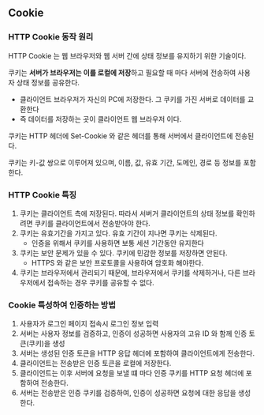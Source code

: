 ## Cookie

### HTTP Cookie 동작 원리
HTTP Cookie 는 웹 브라우저와 웹 서버 간에 상태 정보를 유지하기 위한 기술이다.

쿠키는 **서버가 브라우저는 이를 로컬에 저장**하고 필요할 때 마다 서버에 전송하여 사용자 상태 정보를 공유한다.
- 클라이언트 브라우저가 자신의 PC에 저장한다. 그 쿠키를 가진 서버로 데이터를 교환한다
- 즉 데이터를 저장하는 곳이 클라이언트 웹 브라우저 이다. 

쿠키는 HTTP 헤더에 Set-Cookie 와 같은 헤더를 통해 서버에서 클라이언트에 전송된다.

쿠키는 키-값 쌍으로 이루어져 있으며, 이름, 값, 유효 기간, 도메인, 경로 등 정보를 포함한다.

### HTTP Cookie 특징
1) 쿠키는 클라이언트 측에 저장된다. 따라서 서버거 클라이언트의 상태 정보를 확인하려면 쿠키를 클라이언트에서 전송받아야 한다.
2) 쿠키는 유효기간을 가지고 있다. 유효 기간이 지나면 쿠키는 삭제된다.
   - 인증을 위해서 쿠키를 사용하면 보통 세션 기간동안 유지한다
3) 쿠키는 보안 문제가 있을 수 있다. 쿠키에 민감한 정보를 저장하면 안된다.
   - HTTPS 와 같은 보안 프로토콜을 사용하여 암호화 해야한다.
4) 쿠키는 브라우저에서 관리되기 때문에, 브라우저에서 쿠키를 삭제하거나, 다른 브라우저에서 접속하는 경우 쿠키를 공유할 수 없다. 

### Cookie 특성하여 인증하는 방법
1) 사용자가 로그인 페이지 접속시 로그인 정보 입력
2) 서버는 사용자 정보를 검증하고, 인증이 성공하면 사용자의 고유 ID 와 함께 인증 토큰(쿠키)을 생성
3) 서버는 생성된 인증 토큰을 HTTP 응답 헤더에 포함하여 클라이언트에게 전송한다.
4) 클라이언트는 전송받은 인증 토큰을 로컬에 저장한다.
5) 클라이언트는 이후 서버에 요청을 보낼 떄 마다 인증 쿠키를 HTTP 요청 헤더에 포함하여 전송한다.
6) 서버는 전송받은 인증 쿠키를 검증하여, 인증이 성공하면 요청에 대한 응답을 생성한다.
